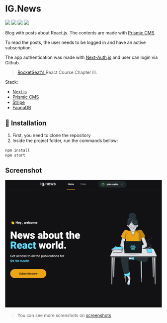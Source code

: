 # IG.News
<img src="https://img.shields.io/badge/React-20232A?style=for-the-badge&logo=react&logoColor=61DAFB" /> <img src="https://img.shields.io/badge/next.js-000000?style=for-the-badge&logo=nextdotjs&logoColor=white" /> <img src="https://img.shields.io/badge/TypeScript-007ACC?style=for-the-badge&logo=typescript&logoColor=white" /> <img src="https://img.shields.io/badge/Sass-CC6699?style=for-the-badge&logo=sass&logoColor=white" />

Blog with posts about React.js. The contents are made with [Prismic CMS](https://prismic.io/).

To read the posts, the user needs to be logged in and have an active subscription.

The app authentication was made with [Next-Auth.js](https://next-auth.js.org/) and user can login via Github.

> <a href="https://rocketseat.com.br/"> RocketSeat's </a> React Course Chapter III.

Stack:
- [Next.js](https://nextjs.org/)
- [Prismic CMS](https://prismic.io/)
- [Stripe](https://stripe.com/)
- [FaunaDB](https://fauna.com/)

## 🚀 Installation

1. First, you need to clone the repository
2. Inside the project folder, run the commands bellow:

```
npm install
npm start
```

## Screenshot
<img src="/screenshots/home-page.png" alt="app screenshot" width="750">

> You can see more screnshots on [screenshots](https://github.com/joaoantoniocoelho/ig.news/tree/master/screenshots) 
